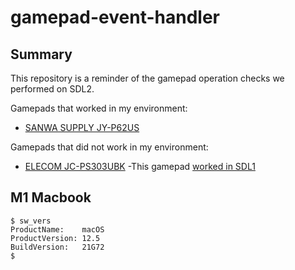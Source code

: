 # gamepad-event-handler

## Summary

This repository is a reminder of the gamepad operation checks we performed on SDL2.

Gamepads that worked in my environment:

- [SANWA SUPPLY JY-P62US](https://www.sanwa.co.jp/product/syohin?code=JY-P62US)

Gamepads that did not work in my environment:

- [ELECOM JC-PS303UBK](https://www2.elecom.co.jp/peripheral/gamepad/jc-ps303u/)
    -This gamepad [worked in SDL1](https://github.com/satosystems/joystick-event-handler)

## M1 Macbook

```shell-session
$ sw_vers
ProductName:    macOS
ProductVersion: 12.5
BuildVersion:   21G72
$
```
